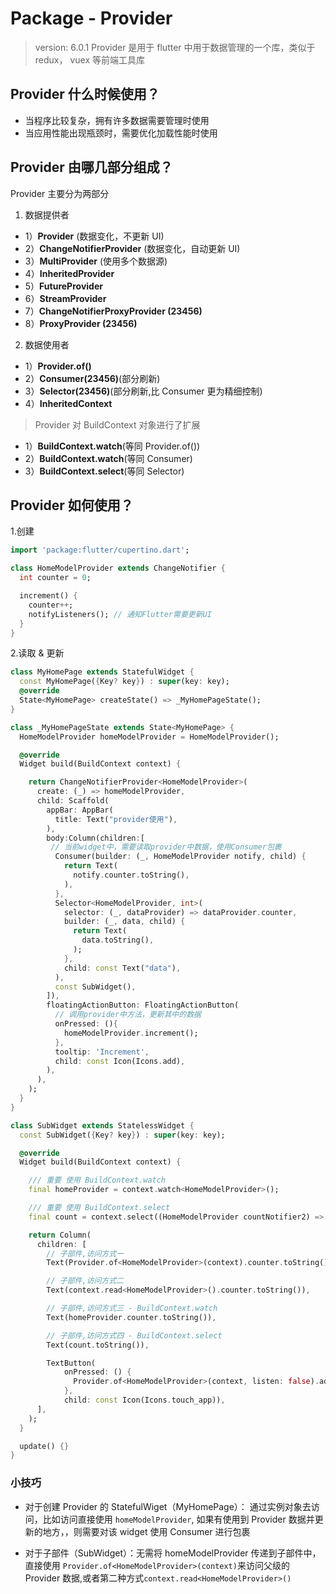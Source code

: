 # Package - Provider

> version: 6.0.1
> Provider 是用于 flutter 中用于数据管理的一个库，类似于 redux， vuex 等前端工具库

## Provider 什么时候使用？

- 当程序比较复杂，拥有许多数据需要管理时使用
- 当应用性能出现瓶颈时，需要优化加载性能时使用

## Provider 由哪几部分组成？

Provider 主要分为两部分

1. 数据提供者

- 1）**Provider** (数据变化，不更新 UI)
- 2）**ChangeNotifierProvider** (数据变化，自动更新 UI)
- 3）**MultiProvider** (使用多个数据源)
- 4）**InheritedProvider**
- 5）**FutureProvider**
- 6）**StreamProvider**
- 7）**ChangeNotifierProxyProvider (23456)**
- 8）**ProxyProvider (23456)**

2. 数据使用者

- 1）**Provider.of()**
- 2）**Consumer(23456)**(部分刷新)
- 3）**Selector(23456)**(部分刷新,比 Consumer 更为精细控制)
- 4）**InheritedContext**

> Provider 对 BuildContext 对象进行了扩展

- 1）**BuildContext.watch**(等同 Provider.of())
- 2）**BuildContext.watch**(等同 Consumer)
- 3）**BuildContext.select**(等同 Selector)

## Provider 如何使用？

1.创建

```dart
import 'package:flutter/cupertino.dart';

class HomeModelProvider extends ChangeNotifier {
  int counter = 0;

  increment() {
    counter++;
    notifyListeners(); // 通知Flutter需要更新UI
  }
}
```

2.读取 & 更新

```dart
class MyHomePage extends StatefulWidget {
  const MyHomePage({Key? key}) : super(key: key);
  @override
  State<MyHomePage> createState() => _MyHomePageState();
}

class _MyHomePageState extends State<MyHomePage> {
  HomeModelProvider homeModelProvider = HomeModelProvider();

  @override
  Widget build(BuildContext context) {

    return ChangeNotifierProvider<HomeModelProvider>(
      create: (_) => homeModelProvider,
      child: Scaffold(
        appBar: AppBar(
          title: Text("provider使用"),
        ),
        body:Column(children:[
         // 当前widget中，需要读取provider中数据，使用Consumer包裹
          Consumer(builder: (_, HomeModelProvider notify, child) {
            return Text(
              notify.counter.toString(),
            ),
          },
          Selector<HomeModelProvider, int>(
            selector: (_, dataProvider) => dataProvider.counter,
            builder: (_, data, child) {
              return Text(
                data.toString(),
              );
            },
            child: const Text("data"),
          ),
          const SubWidget(),
        ]),
        floatingActionButton: FloatingActionButton(
          // 调用provider中方法，更新其中的数据
          onPressed: (){
            homeModelProvider.increment();
          },
          tooltip: 'Increment',
          child: const Icon(Icons.add),
        ),
      ),
    );
  }
}

class SubWidget extends StatelessWidget {
  const SubWidget({Key? key}) : super(key: key);

  @override
  Widget build(BuildContext context) {

    /// 重要 使用 BuildContext.watch
    final homeProvider = context.watch<HomeModelProvider>();

    /// 重要 使用 BuildContext.select
    final count = context.select((HomeModelProvider countNotifier2) => countNotifier2.counter);

    return Column(
      children: [
        // 子部件,访问方式一
        Text(Provider.of<HomeModelProvider>(context).counter.toString()),

        // 子部件,访问方式二
        Text(context.read<HomeModelProvider>().counter.toString()),

        // 子部件,访问方式三 - BuildContext.watch
        Text(homeProvider.counter.toString()),

        // 子部件,访问方式四 - BuildContext.select
        Text(count.toString()),

        TextButton(
            onPressed: () {
              Provider.of<HomeModelProvider>(context, listen: false).add();
            },
            child: const Icon(Icons.touch_app)),
      ],
    );
  }

  update() {}
}

```

### 小技巧

- 对于创建 Provider 的 StatefulWiget（MyHomePage）： 通过实例对象去访问，比如访问直接使用 `homeModelProvider`, 如果有使用到 Provider 数据并更新的地方，，则需要对该 widget 使用 Consumer 进行包裹

- 对于子部件（SubWidget）：无需将 homeModelProvider 传递到子部件中，直接使用 `Provider.of<HomeModelProvider>(context)`来访问父级的 Provider 数据,或者第二种方式`context.read<HomeModelProvider>()`
